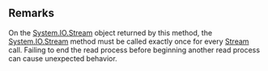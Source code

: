 ## Remarks  
 On the [System.IO.Stream](assetId:///T:System.IO.Stream?qualifyHint=False&autoUpgrade=True) object returned by this method, the [System.IO.Stream](assetId:///T:System.IO.Stream?qualifyHint=False&autoUpgrade=True) method must be called exactly once for every [Stream](assetId:///T:System.IO.Stream?qualifyHint=False&autoUpgrade=True) call.              Failing to end the read process before beginning another read process can cause unexpected behavior.